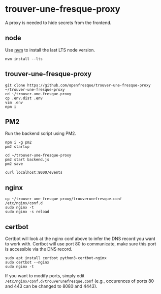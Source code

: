 # trouver-une-fresque-proxy

A proxy is needed to hide secrets from the frontend.

## node

Use [nvm](https://github.com/nvm-sh/nvm) to install the last LTS node version.

```console
nvm install --lts
```

## trouver-une-fresque-proxy

```console
git clone https://github.com/openfresque/trouver-une-fresque-proxy ~/trouver-une-fresque-proxy
cd ~/trouver-une-fresque-proxy
cp .env.dist .env
vim .env
npm i
```

## PM2

Run the backend script using PM2.

```console
npm i -g pm2
pm2 startup

cd ~/trouver-une-fresque-proxy
pm2 start backend.js
pm2 save

curl localhost:8000/events
```

## nginx

```console
cp ~/trouver-une-fresque-proxy/trouverunefresque.conf /etc/nginx/conf.d
sudo nginx -t
sudo nginx -s reload
```

## certbot

Certbot will look at the nginx conf above to infer the DNS record you want to work with. Certbot will use port 80 to communicate, make sure this port is accessible via the DNS record.

```console
sudo apt install certbot python3-certbot-nginx
sudo certbot --nginx
sudo nginx -t
```

If you want to modify ports, simply edit `/etc/nginx/conf.d/trouverunefresque.conf` (e.g., occurences of ports 80 and 443 can be changed to 8080 and 4443).
